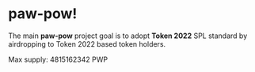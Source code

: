 # paw-pow!
The main <b>paw-pow</b> project goal is to adopt <b>Token 2022</b> SPL standard by airdropping to Token 2022 based token holders.

Max supply: 4815162342 PWP

